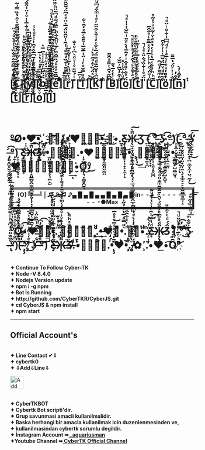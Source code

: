 </br>
</br>
</br>
</br>
</br>
</br>
</br>
<h1>[̲̿̑̒ͩ̅̑͂̐ͣ̐̏͑ͭͤ̀ͧ́͐̈C̲̅ͬ͌ͭ̇͊ͤͬ̃̓͒͌ͩ̓̈́]̌ͤ̃ͪ͛̍ͩ̓̉̒ͦͧ[̲̅ͦ͌ͪ̔ͨ̔̓ͤ̈́ͯ̈͆̆ͪ͑ͨ͋̅̍̍ͦ͗̈ͭ̈̈́̚̚y̲ͩͧ̌̔̒ͯͫ̇ͣ͐ͦͮͪ̌̅ͧ̚]̋ͮ̐̌[̲̑̈ͯͫ͆ͤ̽ͭ̔͐̅b̲̈́̏̆̇̍̏͊̾̍̍̅̿͛]͐ͮͫ̊̋̉̈̓̔̆̚[̲̅̀̐̈́̽ͭͮ̓̾ͫ̂ͣͮ̉͆̊͆ͫ̓̆̚e̲̓̅̂̄ͮͧͧ́̏̅̑͌ͬ̅ͮ̈̑͋ͪ̿̈́̃ͩ͆̃̈ͪ͌̏̉̇ͫ͆ͣ̿͋ͤͫ̍̚̚]̇ͮ̆ͫ͋͐̌̊[̲ͩ́͆͒͌ͨ͊̏̓͒̅͑ͪ̑̾̎̑̎̈́̅͛̈ͯͤ͆̈́̆̆͌ͥ̓̐r̲ͦͭ̂̈̎̀̓̅ͥ̽̃̽̆̚]͊ͥ́̆̎ͮ͑ͮͩ͛͆̍ͦ̇̐ ̂͊[̲̔ͬ͆̅T̲̂ͣ̿̌ͦͬͥ̈ͭ̅̆̅ͭ͌̄ͨ̅ͯ̒̑͛̐]̅ͯ[̲̅̆ͯ̈́̏͋ͣ̂ͤ̀ͥK̲͂̈͑̽̆̃͊ͩ͒̈́̅͐̐͐̒̾̄͛͒̈̈ͬͤͭͫ͒́͆ͧ̑̉̔̇̚]͑ ̇ͫͥͫ́[̲̅͆̋̉̑ͭ̈̄ͣ̑͌B̲ͨ̔ͨ̅̉͊]ͦ̇͊̒̌̃͐̌̌́[̲̅ͧ͋̏͑͗ͯö̲́ͮ̐̍̎ͯ̂ͥ̓̑̅̔̀ͤ͌ͥ̏̆ͭ̍͑ͣ̚]̈́ͣ̉̄̉ͨ̔̑̒̒ͪ̉ͭͯ̚[̲̅͑̒̏ͧͪ̎̈̂̅͋̄ͮ͂̄ͫ̓̚t̲ͪ̾̅ͦ̎́ͣͭ̅ͬ͛ͥ͊ͧ]̎̈́ͤ͗͋̏́̐̈͛ͤͨ̚ [̲ͧ̾̄̈́ͩͪ͗ͭ̅̒ͯ̽̅͌̾ͤ̂̑̃C̲̄ͪͪͣ̐͑̅̔ͭ̍ͨ̉ͯͣͮͬ͂ͧͧ͐̽͂̊]̑ͦͫ͌̒ͩ̑[̲͒̃ͫͩͮ̅̈́̆̅̍ͭ͗͋̑o̲̎̓̊̓ͧͤͬ͛̅ͣ͗ͬͩ͆͆͗͋̊ͥ̈ͦ̚]̎̐̾̇ͬ̈́̔̅͌[̲̅͒̓n̲̅ͤ̆̍̓̀̚]ͭͭ[̲̅̄͌͛̉ͥ̽̃͐̂̚t̲͊ͤ͊͆̄͌̎̿ͬ̃̌̃̃̇̔̅ͬ̇̑ͧͫͫ͒ͫ̎͂͊͛͋̔̏̿͗̃̿̉̚]̿ͩ̓[̲̄̋͂ͪ̎̇̽̇̌ͩ̿̾̒̅ͩͥ̑ͭ̌̇ͪr̲̅̓ͭ̉̏̈̐͊̎͐ͨͬ̇͛ͩ̒̓͛̏̓ͣ͑̇ͯ]̽̈͌̈́ͣ̄̿̔̅͊ͪͧ[̲̉͛͑̄̈̆̄̽̍ͦ̑̅̊͊̒͂͆̅̊ͯ̑ͭͨ̇ͧͭ̾o̲ͮͮ̽̓̎̉̅]ͤ̅̔͊ͩ͗̇ͨ̏͆̇̓ͧͣ͋[̲̑ͥ͋̽̍̅͒̌̂̅̈́ͧ̂ͩͤ̏͆͂̉ͧͦ̓͂̂̽͋l̲͆ͬ̒ͩͥ̌̈̓͑̈́̅̂̀̈͊ͯͩ̐̈͒ͮͫͥ̓́̈̔ͤ̚̚]</h1>
</br>
<h1>º̶͜O͏̸•͎̹̺͟͢❤͟͠•͏̡̘͙͈̭̜͙̳.҉̲̫͖̗̻̼¸͇✿͝͡҉̞¸̸̷̹̭͙̺̞̬̪̰̺̘̗̥̩̱͕̕.̠͖͚̩̮̟•̙̹̯͓̣̬̥̠̙̦͎̙͉͓̕͢ͅ❤̷̛̘͍̣͖̺͚̮͠•͢҉̰̬͕͉̱͕̱̣̣̱̰͈͖̰̤.̶❀͜҉͙•.̮̘̣̱͓͍Ƹ̵̡̜̟̜̲̰̥̙̩͔̟̙̣̼̦̝Ӝ̵̨̫̝̫̩̥̻̜̪͉̹̥͈̲͕̖͙͔̲͉̠̲̱͚̮̫̭̲͎̪͔͖̄̀͠Ʒ̕͠ ̼̝͔͙̥̯̹͙̱͔̪(̠̮̞͇̳̜̟̬̦̞̞ ͉͍̬͕̖͖̗͎̹͔͈̹̥͖̪͘͡҉̱̥̙̬͕͍̪°̵̺͚̗̥̯͔͢͝ ̨̲͚̼̹͖̦͔̣͎̞͖̀͜͏̯͔ʖ̵҉͎͉̬̫͔̣̠̦͔﻿̷̀͏͕̣̳̭̗̺̗͚͔ ͔͎͎̲̱̬͙͔̯̠̲͉̀͡°)҉͎͙̯̦̬͍͉̼̦̥͘(̳͙͓̘̣̰̲̙̬̯̣̘̝ͅ ͎̰̹̬̥̤̤̩̤̟̤̩͍͕̗̟͚͓̠̙͙̬̬̳̥͇̞̝͡°̢ ̶̴̥̱̬̝̥̤̟̞̪̠͚̟̼͎̤͉̰̦̕͜ʖ̨̼̗̬̕̕ͅ﻿̟́͜͠ ̶̡͈̟̪̥͖͔̭̪̥̯́͟͡°̩̼͎̜̤͈͈)̦͕͙̙͖̳̥͙ͅ ͠Ƹ̵̡̳͖̤̫̙̘͔Ӝ̵̵̨̢̡̨̡̤̹̝͈͇̮̭̫͚̫̻̭̗̥̩̦̣̦̲̲̰̮̜̲̮̭͙̙͉̄̕̕͟͡Ʒ̥̬.•̫͈̻̯͈͍͙̟̞̘̪̝̺❀̘̟͔ͅ.•̩̞̬͕͚̫͍̩͉̣̻̥̯̮͉❤̧̡͚̣̹͇̦̰͙͎̜̱͓͝•̗̝͉͇̣͙̪̭̣.¸͎̙̘͜͢✿̬̗͙̥̪¸͟͞.•̼̭͇̬̙̺͖͇̬̘❤̸̰͎̖̺̩̠͔̦̜̝͔̩̦̬͘•̧Ơ͎͜º̡͜</h1>
<table border=5 width=50% cellpadding=5 cellspacing=5>
    <tr>
	  <h1> <th colspan=4>(O)╚══╝║♫ ♪ ♫ ♪▄ █ ▄ █ ▄ ▄ █ ▄ █ ▄ █ in- - - - - - - - - - - -●Max </th></h1>
    </tr>
</table>
<h1>º̊ͣ̀ͭ̀ͩ̐̊̄ͭ͊͒̈̊̐͟Ȯ̡̔̏̈ͤ͆͆ͫͬ͛̉͏͏•̷❤͗̽ͧͦ̽ͦ͂ͯ̃͐•̡̃ͫ͊ͭ̓̂̎ͩ̍ͣ̽̀̃́.̎̾ͭ̇̋̚̚¸͐͛̿✿͐̒̒ͣ̆̓̐̂͛̅͌¸̨̎̈.ͨͩ͢•̶̵͢❤̋ͬ͆ͮ•͛̎̿ͩ̅̔ͥ̉̋̍̓.ͩͬͯ͋̂̑̏❀ͭ̒̈́ͭͪͭͨ•.ͫƸ̵̨ͩ̔ͩ̾̑ͬ̾ͨ̽̍̃ͧ̐͏̶̡͟Ӝ̵̷̨̨̡ͩ̊̈͆ͤ͐͒̈́ͮ̑͐̄̂̌̄ͫ̐̎ͦͩͯ̿̍ͧ̈́̐͜͞͝͠Ʒ̈́́ͩͭ͋̍̎ (ͪ͐͋ͤ̄͛ ̿ͦ̕͡°̀ͯͭ͗ͨ ̧̉ͩ̆ͦ͜͠͝҉ʖ̴̢͐̆̐ͫ͞﻿ͧ̈ͪ̏̽̋ͤ͠͞ ̶̴̵̢ͮ̆͌̎ͣ̓͆͊ͪͥ̐͌͒ͧͦ́ͫ̀͐͋̈́̋ͩ͡͏°̽͆̊ͤ͐̑ͤ̾̇ͯͤ͆̓̚)̇ͫ̐̌͗͌͋ͤ̄̊͌̊͋̆(̵͠ ̴̧̧́̓͂͒͊̉͆̕͡°̡̒ͤ͑͗ͫ͗̿͋ͭ́̚͜ ̷̓͜͝ʖͮ̌﻿̛͛̐̿ͦͣ̑ͪ̑̏̈͗͜ ̶̋ͤ̐ͭͧ̆̓͆͘͡°͝͠)̈̿ ͪ̾̉̍ͧ̏ͦ̐͏̀Ƹ̶̵̵̡̛͂́̓̄́̃̿̽ͧ̋͗̾ͧͩ̏̌͡͝Ӝ̵̨̎ͧ̈́̓̓ͦͮ̾ͦ̆̒͑ͫ̍͆̉͌̇ͩ̄̾͒̏̎̒͆͆̿̅͒ͤ͑ͪ̚̚͞͝Ʒ̶̸͐̌ͬ̄̋͌̐̽ͪ͛̀̚.ͭ̇ͩ̓̌͑ͨ•❀̋̾͊͐̚.ͬ́̒̈̓͋•̨̧͊̄̒́͑ͯ̾̅ͮͯ̊̅͜❤͑ͪ̃͛͞•̧̍̊.̨̍̔͑̌̆́͝¸̸̵̍́ͬ̂̈̏ͣ̓̾̀ͤͭ͆͌͘✿¸̛͘.̓̍ͨ̊ͭ̎ͬ͑̀͝͡•̀❤͟•̀͡Ȏͫ̽͐ºͪͭ͂ͬͦ̉ͧ̌ͧ̚҉̸͝</h1>
</br><b>✦    Continue To Follow Cyber-TK </b>
</br><b>✦    Node -V 8.4.0 </b>
</br><b>✦    Nodejs Version update  </b>
</br><b>✦   npm i -g npm </b>
</hr>
</br><b>✦   Bot İs Running </b>
</br><b>✦    http://github.com/CyberTKR/CyberJS.git </b>
</br><b>✦   cd CyberJS & npm install </b>
</br><b>✦   npm start </b>
<b><hr/></b>
<h2><b> Official Account's </b></h2>
</br><b>✦  Line Contact ✔⇩ </b>
</br><b>✦  cybertk0  </b>
</br><b>✦ ⇩Add⇩Line⇩ </b>
<p><a href="https://line.me/R/ti/p/~cybertk0" rel="nofollow"><img height="36" border="0" alt="Add Friend" src="https://camo.githubusercontent.com/035d0206e65dfbdfb7cdabbd6f5a1f4fb59f0e41/68747470733a2f2f7363646e2e6c696e652d617070732e636f6d2f6e2f6c696e655f6164645f667269656e64732f62746e2f656e2e706e67" data-canonical-src="https://scdn.line-apps.com/n/line_add_friends/btn/en.png" style="max-width:100%;"></a></p>
<html>
</br><b>✦    CyberTKBOT </b>
</br><b>✦    Cybertk Bot scripti'dir. </b>
</br><b>✦   Grup savunmasi amacli kullanilmalidir. </b>
</br><b>✦ Baska herhangi bir amacla kullanilmak icin duzenlenmesinden ve, </b>
</br><b>✦   kullanilmasindan cybertk sorumlu degildir. </b>
<br/><b>✦ İnstagram Account ➥<a href="http://instagram.com/_aquariusman " title="Tolga instagram Account"> _aquariusman </a> </b>
<br/><b>✦Youtube Channel ➥<a href="https://youtube.com/channel/UC9AyYKWovERexyOFy3h4rdw" title="CyberTK Youtube Channel"> CyberTK Official Channel </a></b>
 </html>
